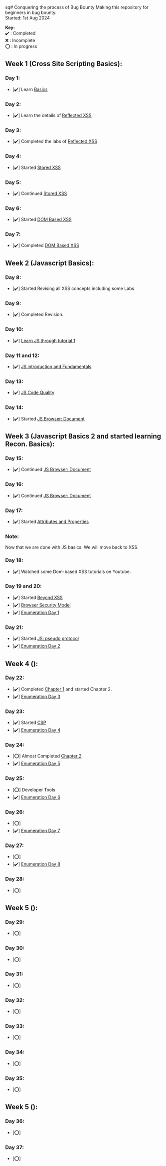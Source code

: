 sq# Conquering the process of Bug Bounty
Making this repository for beginners in bug bounty.   
Started: 1st Aug 2024

**Key:**  
   ✔️ : Completed  
   ❌ : Incomplete  
   ⭕ : In progress  

## Week 1 (Cross Site Scripting Basics):
### Day 1:
- [✔️] Learn [Basics](https://portswigger.net/web-security/cross-site-scripting)
### Day 2:
- [✔️] Learn the details of [Reflected XSS](https://portswigger.net/web-security/cross-site-scripting/reflected)
### Day 3:
- [✔️] Completed the labs of [Reflected XSS](https://portswigger.net/web-security/cross-site-scripting/reflected)
### Day 4:
- [✔️] Started [Stored XSS](https://portswigger.net/web-security/cross-site-scripting/stored)
### Day 5:
- [✔️] Continued [Stored XSS](https://portswigger.net/web-security/cross-site-scripting/stored)
### Day 6:
- [✔️] Started [DOM Based XSS](https://portswigger.net/web-security/cross-site-scripting/dom-based)
### Day 7:
- [✔️] Completed [DOM Based XSS](https://portswigger.net/web-security/cross-site-scripting/dom-based)
## Week 2 (Javascript Basics):
### Day 8:
- [✔️] Started Revising all XSS concepts including some Labs.
### Day 9:
- [✔️] Completed Revision.
### Day 10:
- [✔️] [Learn JS through tutorial 1](https://www.youtube.com/watch?v=W6NZfCO5SIk)
### Day 11 and 12:
- [✔️] [JS introduction and Fundamentals](https://javascript.info/)
### Day 13:
- [✔️] [JS Code Quality](https://javascript.info/)
### Day 14:
- [✔️] Started [JS Browser: Document](https://javascript.info/)
## Week 3 (Javascript Basics 2 and started learning Recon. Basics):
### Day 15:
- [✔️] Continued [JS Browser: Document](https://javascript.info/searching-elements-dom)
### Day 16:
- [✔️] Continued [JS Browser: Document](https://javascript.info/basic-dom-node-properties)
### Day 17:
- [✔️] Started [Attributes and Properties](https://javascript.info/dom-attributes-and-properties)
### Note: 
Now that we are done with JS basics. We will move back to XSS.
### Day 18:
- [✔️] Watched some Dom-based XSS tutorials on Youtube.
### Day 19 and 20:
- [✔️] Started [Beyond XSS](https://aszx87410.github.io/beyond-xss/en/)
- [✔️] [Browser Security Model](https://aszx87410.github.io/beyond-xss/en/ch1/browser-security-model/)
- [✔️] [Enumeration Day 1](https://github.com/najam1997/CyberSecurityResearch)
### Day 21:
- [✔️] Started [JS: pseudo protocol](https://aszx87410.github.io/beyond-xss/en/ch1/javascript-protocol/)
- [✔️] [Enumeration Day 2](https://github.com/najam1997/CyberSecurityResearch)
## Week 4 ():
### Day 22:
- [✔️] Completed [Chapter 1](https://aszx87410.github.io/beyond-xss/en/ch1/browser-security-model/) and started Chapter 2.
- [✔️] [Enumeration Day 3](https://github.com/najam1997/CyberSecurityResearch)
### Day 23:
- [✔️] Started [CSP](https://aszx87410.github.io/beyond-xss/en/ch2/xss-defense-csp/)
- [✔️] [Enumeration Day 4](https://github.com/najam1997/CyberSecurityResearch)
### Day 24:
- [⭕] Almost Completed [Chapter 2](https://aszx87410.github.io/beyond-xss/en/ch2/mutation-xss/)
- [✔️] [Enumeration Day 5](https://github.com/najam1997/CyberSecurityResearch)
### Day 25:
- [⭕] Developer Tools[]()
- [✔️] [Enumeration Day 6](https://github.com/najam1997/CyberSecurityResearch)
### Day 26:
- [⭕] []()
- [✔️] [Enumeration Day 7](https://github.com/najam1997/CyberSecurityResearch)
### Day 27:
- [⭕] []()
- [✔️] [Enumeration Day 8](https://github.com/najam1997/CyberSecurityResearch)
### Day 28:
- [⭕] []()
## Week 5 ():
### Day 29:
- [⭕] []()
### Day 30:
- [⭕] []()
### Day 31:
- [⭕] []()
### Day 32:
- [⭕] []()
### Day 33:
- [⭕] []()
### Day 34:
- [⭕] []()
### Day 35:
- [⭕] []()
## Week 5 ():
### Day 36:
- [⭕] []()
### Day 37:
- [⭕] []()
